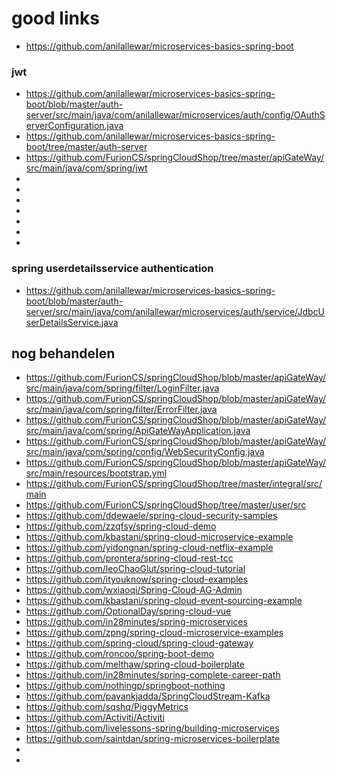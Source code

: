 # good links

- https://github.com/anilallewar/microservices-basics-spring-boot


### jwt
- https://github.com/anilallewar/microservices-basics-spring-boot/blob/master/auth-server/src/main/java/com/anilallewar/microservices/auth/config/OAuthServerConfiguration.java
- https://github.com/anilallewar/microservices-basics-spring-boot/tree/master/auth-server
- https://github.com/FurionCS/springCloudShop/tree/master/apiGateWay/src/main/java/com/spring/jwt
- 
- 
- 
- 
- 
- 
- 

### spring userdetailsservice authentication
- https://github.com/anilallewar/microservices-basics-spring-boot/blob/master/auth-server/src/main/java/com/anilallewar/microservices/auth/service/JdbcUserDetailsService.java


## nog behandelen
- https://github.com/FurionCS/springCloudShop/blob/master/apiGateWay/src/main/java/com/spring/filter/LoginFilter.java
- https://github.com/FurionCS/springCloudShop/blob/master/apiGateWay/src/main/java/com/spring/filter/ErrorFilter.java
- https://github.com/FurionCS/springCloudShop/blob/master/apiGateWay/src/main/java/com/spring/ApiGateWayApplication.java
- https://github.com/FurionCS/springCloudShop/blob/master/apiGateWay/src/main/java/com/spring/config/WebSecurityConfig.java
- https://github.com/FurionCS/springCloudShop/blob/master/apiGateWay/src/main/resources/bootstrap.yml
- https://github.com/FurionCS/springCloudShop/tree/master/integral/src/main
- https://github.com/FurionCS/springCloudShop/tree/master/user/src
- https://github.com/ddewaele/spring-cloud-security-samples
- https://github.com/zzqfsy/spring-cloud-demo
- https://github.com/kbastani/spring-cloud-microservice-example
- https://github.com/yidongnan/spring-cloud-netflix-example
- https://github.com/prontera/spring-cloud-rest-tcc
- https://github.com/leoChaoGlut/spring-cloud-tutorial
- https://github.com/ityouknow/spring-cloud-examples
- https://github.com/wxiaoqi/Spring-Cloud-AG-Admin
- https://github.com/kbastani/spring-cloud-event-sourcing-example
- https://github.com/OptionalDay/spring-cloud-vue
- https://github.com/in28minutes/spring-microservices
- https://github.com/zpng/spring-cloud-microservice-examples
- https://github.com/spring-cloud/spring-cloud-gateway
- https://github.com/roncoo/spring-boot-demo
- https://github.com/melthaw/spring-cloud-boilerplate
- https://github.com/in28minutes/spring-complete-career-path
- https://github.com/nothingp/springboot-nothing
- https://github.com/pavankjadda/SpringCloudStream-Kafka
- https://github.com/sqshq/PiggyMetrics
- https://github.com/Activiti/Activiti
- https://github.com/livelessons-spring/building-microservices
- https://github.com/saintdan/spring-microservices-boilerplate
- 
- 